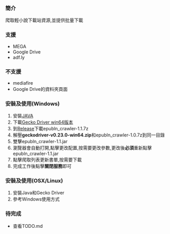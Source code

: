 ### 簡介
爬取輕小說下載站資源,並提供批量下載

### 支援
- MEGA
- Google Drive
- adf.ly

### 不支援
- mediafire
- Google Drive的資料夾頁面

### 安裝及使用(Windows)
1. 安裝[JAVA](https://www.java.com/zh_TW/)
2. 下載[Gecko Driver win64版本](https://github.com/mozilla/geckodriver/releases)
3. 到[Release](https://github.com/phillui-37/epubln_crawler/releases)下載epubln_crawler-1.1.7z
4. 解壓**geckodriver-v0.23.0-win64.zip**和epubln_crawler-1.0.7z到同一目錄
5. 雙擊epubln_crawler-1.1.jar
6. 瀏覽器會自動打開,點擊更改配置,按需要更改參數,更改後**必須**重新點擊epubln_crawler-1.1.jar
7. 點擊爬取列表更新書單,按需要下載
8. 完成工作後點擊**關閉服務**即可

### 安裝及使用(OSX/Linux)
1. 安裝Java和Gecko Driver
2. 參考Windows使用方式

### 待完成
- 查看TODO.md